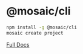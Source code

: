 # @mosaic/cli

``` sh
npm install -g @mosaic/cli
mosaic create project
```

[Full Docs](https://github.com/shanchuan1/proxy-mosaic)

